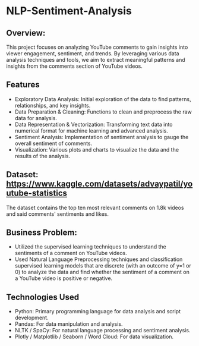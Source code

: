 # NLP-Sentiment-Analysis
## Overview: 
  This project focuses on analyzing YouTube comments to gain insights into viewer engagement, sentiment, and trends. By leveraging various data analysis techniques and tools, we aim to extract meaningful patterns and insights from the comments section of YouTube videos.

## Features
- Exploratory Data Analysis: Initial exploration of the data to find patterns, relationships, and key insights.
- Data Preparation & Cleaning: Functions to clean and preprocess the raw data for analysis.
- Data Representation & Vectorization: Transforming text data into numerical format for machine learning and advanced analysis.
- Sentiment Analysis: Implementation of sentiment analysis to gauge the overall sentiment of comments.
- Visualization: Various plots and charts to visualize the data and the results of the analysis.

## Dataset: https://www.kaggle.com/datasets/advaypatil/youtube-statistics
  The dataset contains the top ten most relevant comments on 1.8k videos and said comments' sentiments and likes.

## Business Problem: 
  - Utilized the supervised learning techniques to understand the sentiments of a comment on YouTube videos.
  - Used Natural Language Preprocessing techniques and classification supervised learning models that are discrete (with an outcome of y=1 or 0) to analyze the data and find whether the sentiment of a comment on a YouTube video is positive or negative.

## Technologies Used
- Python: Primary programming language for data analysis and script development.
- Pandas: For data manipulation and analysis.
- NLTK / SpaCy: For natural language processing and sentiment analysis.
- Plotly / Matplotlib / Seaborn / Word Cloud: For data visualization.

  
